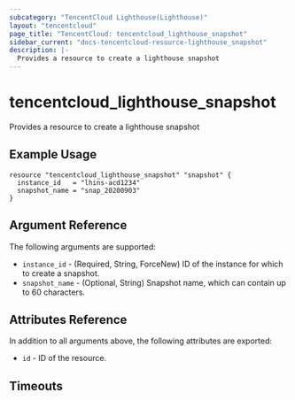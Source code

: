 ```yaml
---
subcategory: "TencentCloud Lighthouse(Lighthouse)"
layout: "tencentcloud"
page_title: "TencentCloud: tencentcloud_lighthouse_snapshot"
sidebar_current: "docs-tencentcloud-resource-lighthouse_snapshot"
description: |-
  Provides a resource to create a lighthouse snapshot
---
```


# tencentcloud_lighthouse_snapshot

Provides a resource to create a lighthouse snapshot

## Example Usage

```hcl
resource "tencentcloud_lighthouse_snapshot" "snapshot" {
  instance_id   = "lhins-acd1234"
  snapshot_name = "snap_20200903"
}
```

## Argument Reference

The following arguments are supported:

* `instance_id` - (Required, String, ForceNew) ID of the instance for which to create a snapshot.
* `snapshot_name` - (Optional, String) Snapshot name, which can contain up to 60 characters.

## Attributes Reference

In addition to all arguments above, the following attributes are exported:

* `id` - ID of the resource.



## Timeouts

<no value>


